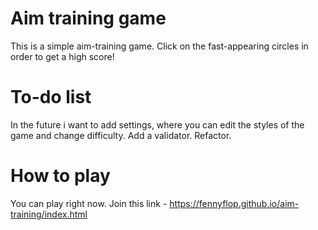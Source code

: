 # Aim training game
 
 This is a simple aim-training game. Click on the fast-appearing circles
in order to get a high score!
 
# To-do list
 
 In the future i want to add settings, where you can edit the styles of the game and change difficulty.
 Add a validator. Refactor.
 
 # How to play
 
 You can play right now. Join this link  - https://fennyflop.github.io/aim-training/index.html 